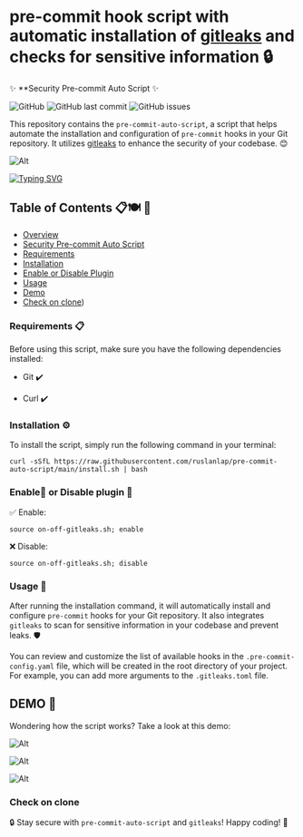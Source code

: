 # pre-commit hook script with automatic installation of [gitleaks](https://github.com/gitleaks/gitleaks) and checks for sensitive information 🔒

✨ **Security Pre-commit Auto Script ✨

![GitHub](https://img.shields.io/github/license/matvrus/pre-commit-auto-script) ![GitHub last commit](https://img.shields.io/github/last-commit/matvrus/pre-commit-auto-script) ![GitHub issues](https://img.shields.io/github/issues/matvrus/pre-commit-auto-script)

This repository contains the `pre-commit-auto-script`, a script that helps automate the installation and configuration of `pre-commit` hooks in your Git repository. It utilizes [gitleaks](https://github.com/zricethezav/gitleaks) to enhance the security of your codebase. 😊

![Alt](data/Example0.png)

[![Typing SVG](https://readme-typing-svg.herokuapp.com?font=Fira+Code&duration=2000&pause=1000&color=07F758&center=true&vCenter=true&multiline=true&width=700&height=100&lines=pre-commit+hook+script+with+automatic+installation;just+copy+and+run+the+following+command+%F0%9F%9A%80)](https://git.io/typing-svg)

## Table of Contents 📋🍽️ 📄

- [Overview](#overview)
- [Security Pre-commit Auto Script](#security-pre-commit-auto-script)
- [Requirements](#requirements)
- [Installation](#installation)
- [Enable or Disable Plugin](#enable-or-disable-plugin)
- [Usage](#usage)
- [Demo](#demo)
- [Check on clone](#check-on-clone))


### Requirements 📋

Before using this script, make sure you have the following dependencies installed:

- Git ✔️

- Curl ✔️


### Installation ⚙️
To install the script, simply run the following command in your terminal:

```
curl -sSfL https://raw.githubusercontent.com/ruslanlap/pre-commit-auto-script/main/install.sh | bash
```

### Enable🔔 or Disable plugin 🔕
✅ Enable:

```
source on-off-gitleaks.sh; enable
```
❌ Disable:

```
source on-off-gitleaks.sh; disable
```

### Usage 🚀

After running the installation command, it will automatically install and configure `pre-commit` hooks for your Git repository. It also integrates `gitleaks` to scan for sensitive information in your codebase and prevent leaks. 🛡️

You can review and customize the list of available hooks in the `.pre-commit-config.yaml` file, which will be created in the root directory of your project. For example, you can add more arguments to the `.gitleaks.toml` file.

## DEMO 🎥
Wondering how the script works? Take a look at this demo:

![Alt](data/demo.gif)

![Alt](data/Example1.png)

![Alt](data/Example2.png)


### Check on clone

🔒 Stay secure with `pre-commit-auto-script` and `gitleaks`! Happy coding! 🚀
